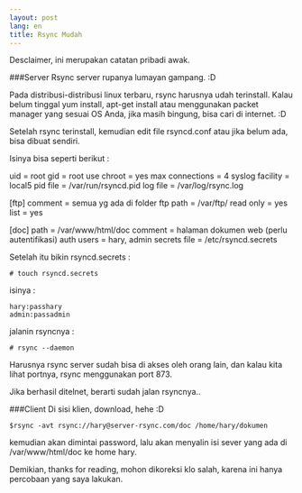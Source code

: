 ```yaml
---
layout: post
lang: en
title: Rsync Mudah
---
```


Desclaimer, ini merupakan catatan pribadi awak.

<!-- more -->

###Server
Rsync server rupanya lumayan gampang. :D

Pada distribusi-distribusi linux terbaru, rsync harusnya udah terinstall.
Kalau belum tinggal yum install, apt-get install atau menggunakan packet manager yang sesuai OS Anda, jika masih bingung, bisa cari di internet. :D

Setelah rsync terinstall, kemudian edit file rsyncd.conf atau jika  belum ada, bisa dibuat sendiri.


Isinya bisa seperti berikut :

uid = root
gid = root
use chroot = yes
max connections = 4
syslog facility = local5
pid file = /var/run/rsyncd.pid
log file = /var/log/rsync.log

[ftp]
comment = semua yg ada di folder ftp
path = /var/ftp/
read only = yes
list = yes

[doc]
path = /var/www/html/doc
comment = halaman dokumen web (perlu autentifikasi)
auth users = hary, admin
secrets file = /etc/rsyncd.secrets

Setelah itu bikin rsyncd.secrets :

    # touch rsyncd.secrets

isinya :

    hary:passhary
    admin:passadmin

jalanin rsyncnya :

    # rsync --daemon

Harusnya rsync server sudah bisa di akses oleh orang lain, dan kalau kita lihat portnya, rsync menggunakan port 873. 

Jika berhasil ditelnet, berarti sudah jalan rsyncnya..

###Client
Di sisi klien, download, hehe :D

    $rsync -avt rsync://hary@server-rsync.com/doc /home/hary/dokumen

kemudian akan dimintai password, lalu akan menyalin isi sever yang ada di /var/www/html/doc ke home hary.

Demikian, thanks for reading, mohon dikoreksi klo salah, karena ini hanya percobaan yang saya lakukan. 


